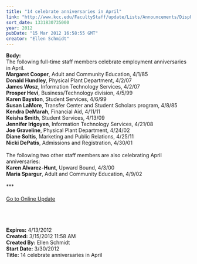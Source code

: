 ```yaml
---
title: "14 celebrate anniversaries in April"
link: "http://www.kcc.edu/FacultyStaff/update/Lists/Announcements/DispForm.aspx?ID=635"
sort_date: 1331830735000
year: 2012
pubDate: "15 Mar 2012 16:58:55 GMT"
creator: "Ellen Schmidt"
---
```


<div><b>Body:</b> <div class="ExternalClass68456D5A66014E5995AD80E88EFB37BF">
<div>
<div>The following full-time staff members celebrate employment anniversaries in April.</div>
<div><strong>Margaret Cooper</strong>, Adult and Community Education, 4/1/85<br /><strong>Donald Hundley</strong>, Physical Plant Department, 4/2/07<br /><strong>James Wosz</strong>, Information Technology Services, 4/2/07<br /><strong>Prosper Hevi</strong>, Business/Technology division, 4/5/99<br /><strong>Karen Bayston</strong>, Student Services, 4/6/99<br /><strong>Susan LaMore</strong>, Transfer Center and Student Scholars program, 4/8/85<br /><strong>Kendra DeMarah</strong>, Financial Aid, 4/11/11<br /><strong>Keisha Smith</strong>, Student Services, 4/13/09<br /><strong>Jennifer Irigoyen</strong>, Information Technology Services, 4/21/08<br /><strong>Joe Graveline</strong>, Physical Plant Department, 4/24/02<br /><strong>Diane Soltis</strong>, Marketing and Public Relations, 4/25/11<br /><strong>Nicki DePatis</strong>, Admissions and Registration, 4/30/01</div>
<div> </div>
<div>The following two other staff members are also celebrating April anniversaries:</div>
<div><strong>Karen Alvarez-Hunt</strong>, Upward Bound, 4/3/00<br /><strong>Maria Spargur</strong>, Adult and Community Education, 4/9/02</div>
<div> </div>
<div>***</div>
<div> </div>
<div><a href="/FacultyStaff/update/Pages/dailyupdate.aspx">Go to Online Update</a></div>
<div> </div>
<div> </div>
<div><br /> </div></div></div></div>
<div><b>Expires:</b> 4/13/2012</div>
<div><b>Created:</b> 3/15/2012 11:58 AM</div>
<div><b>Created By:</b> Ellen Schmidt</div>
<div><b>Start Date:</b> 3/30/2012</div>
<div><b>Title:</b> 14 celebrate anniversaries in April</div>
